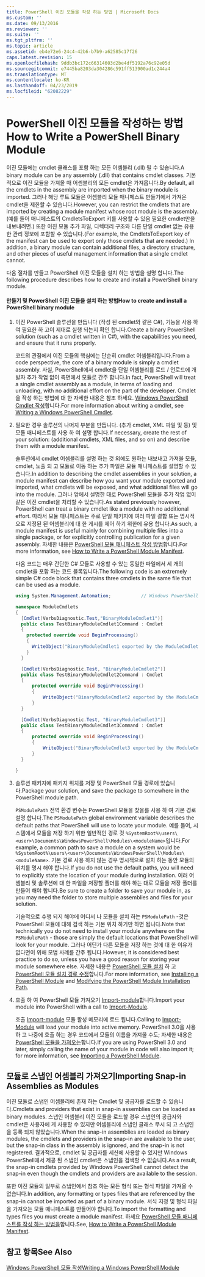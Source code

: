 ```yaml
---
title: PowerShell 이진 모듈을 작성 하는 방법 | Microsoft Docs
ms.custom: ''
ms.date: 09/13/2016
ms.reviewer: ''
ms.suite: ''
ms.tgt_pltfrm: ''
ms.topic: article
ms.assetid: eb4e72e6-24c4-42b6-b7b9-a62585c17f26
caps.latest.revision: 15
ms.openlocfilehash: 9ddb3bc172c66314603d2be4df5192a76c92e05d
ms.sourcegitcommit: e7445ba8203da304286c591ff513900ad1c244a4
ms.translationtype: MT
ms.contentlocale: ko-KR
ms.lasthandoff: 04/23/2019
ms.locfileid: "62082229"
---
```

# <a name="how-to-write-a-powershell-binary-module"></a><span data-ttu-id="1e0ed-102">PowerShell 이진 모듈을 작성하는 방법</span><span class="sxs-lookup"><span data-stu-id="1e0ed-102">How to Write a PowerShell Binary Module</span></span>

<span data-ttu-id="1e0ed-103">이진 모듈에는 cmdlet 클래스를 포함 하는 모든 어셈블리 (.dll) 될 수 있습니다.</span><span class="sxs-lookup"><span data-stu-id="1e0ed-103">A binary module can be any assembly (.dll) that contains cmdlet classes.</span></span> <span data-ttu-id="1e0ed-104">기본적으로 이진 모듈을 가져올 때 어셈블리의 모든 cmdlet은 가져옵니다.</span><span class="sxs-lookup"><span data-stu-id="1e0ed-104">By default, all the cmdlets in the assembly are imported when the binary module is imported.</span></span> <span data-ttu-id="1e0ed-105">그러나 해당 루트 모듈은 어셈블리 모듈 매니페스트 만들기에서 가져온 cmdlet을 제한할 수 있습니다.</span><span class="sxs-lookup"><span data-stu-id="1e0ed-105">However, you can restrict the cmdlets that are imported by creating a module manifest whose root module is the assembly.</span></span> <span data-ttu-id="1e0ed-106">(예를 들어 매니페스트의 CmdletsToExport 키를 사용할 수 있음 필요한 cmdlet만을 내보내려면.) 또한 이진 모듈 추가 파일, 디렉터리 구조와 다른 단일 cmdlet 없는 유용한 관리 정보에 포함할 수 있습니다.</span><span class="sxs-lookup"><span data-stu-id="1e0ed-106">(For example, the CmdletsToExport key of the manifest can be used to export only those cmdlets that are needed.) In addition, a binary module can contain additional files, a directory structure, and other pieces of useful management information that a single cmdlet cannot.</span></span>

<span data-ttu-id="1e0ed-107">다음 절차를 만들고 PowerShell 이진 모듈을 설치 하는 방법을 설명 합니다.</span><span class="sxs-lookup"><span data-stu-id="1e0ed-107">The following procedure describes how to create and install a PowerShell binary module.</span></span>

#### <a name="how-to-create-and-install-a-powershell-binary-module"></a><span data-ttu-id="1e0ed-108">만들기 및 PowerShell 이진 모듈을 설치 하는 방법</span><span class="sxs-lookup"><span data-stu-id="1e0ed-108">How to create and install a PowerShell binary module</span></span>

1. <span data-ttu-id="1e0ed-109">이진 PowerShell 솔루션을 만듭니다 (작성 된 cmdlet와 같은 C#), 기능을 사용 하 여 필요한 하 고이 제대로 실행 되는지 확인 합니다.</span><span class="sxs-lookup"><span data-stu-id="1e0ed-109">Create a binary PowerShell solution (such as a cmdlet written in C#), with the capabilities you need, and ensure that it runs properly.</span></span>

   <span data-ttu-id="1e0ed-110">코드의 관점에서 이진 모듈의 핵심에는 단순히 cmdlet 어셈블리입니다.</span><span class="sxs-lookup"><span data-stu-id="1e0ed-110">From a code perspective, the core of a binary module is simply a cmdlet assembly.</span></span> <span data-ttu-id="1e0ed-111">사실, PowerShell에서 cmdlet을 단일 어셈블리를 로드 / 언로드에 개발자 추가 작업 없이 측면에서 모듈로 간주 합니다.</span><span class="sxs-lookup"><span data-stu-id="1e0ed-111">In fact, PowerShell will treat a single cmdlet assembly as a module, in terms of loading and unloading, with no additional effort on the part of the developer.</span></span> <span data-ttu-id="1e0ed-112">Cmdlet을 작성 하는 방법에 대 한 자세한 내용은 참조 하세요. [Windows PowerShell Cmdlet 작성](../cmdlet/writing-a-windows-powershell-cmdlet.md)합니다.</span><span class="sxs-lookup"><span data-stu-id="1e0ed-112">For more information about writing a cmdlet, see [Writing a Windows PowerShell Cmdlet](../cmdlet/writing-a-windows-powershell-cmdlet.md).</span></span>

2. <span data-ttu-id="1e0ed-113">필요한 경우 솔루션의 나머지 부분을 만듭니다. (추가 cmdlet, XML 파일 및 등) 및 모듈 매니페스트를 사용 하 여 설명 합니다.</span><span class="sxs-lookup"><span data-stu-id="1e0ed-113">If necessary, create the rest of your solution: (additional cmdlets, XML files, and so on) and describe them with a module manifest.</span></span>

   <span data-ttu-id="1e0ed-114">솔루션에서 cmdlet 어셈블리를 설명 하는 것 외에도 원하는 내보내고 가져올 모듈, cmdlet, 노출 되 고 모듈로 이동 하는 추가 파일은 모듈 매니페스트를 설명할 수 있습니다.</span><span class="sxs-lookup"><span data-stu-id="1e0ed-114">In addition to describing the cmdlet assemblies in your solution, a module manifest can describe how you want your module exported and imported, what cmdlets will be exposed, and what additional files will go into the module.</span></span> <span data-ttu-id="1e0ed-115">그러나 앞에서 설명한 대로 PowerShell 모듈을 추가 작업 없이 같은 이진 cmdlet을 처리할 수 있습니다.</span><span class="sxs-lookup"><span data-stu-id="1e0ed-115">As stated previously however, PowerShell can treat a binary cmdlet like a module with no additional effort.</span></span> <span data-ttu-id="1e0ed-116">따라서 모듈 매니페스트는 주로 단일 패키지에 여러 파일 결합 또는 명시적으로 지정된 된 어셈블리에 대 한 게시를 제어 하기 위한에 유용 합니다.</span><span class="sxs-lookup"><span data-stu-id="1e0ed-116">As such, a module manifest is useful mainly for combining multiple files into a single package, or for explicitly controlling publication for a given assembly.</span></span> <span data-ttu-id="1e0ed-117">자세한 내용은 [PowerShell 모듈 매니페스트 작성 방법](http://msdn.microsoft.com/en-us/abe4c24b-e64e-4a61-81d5-18c4fceba0b6)합니다.</span><span class="sxs-lookup"><span data-stu-id="1e0ed-117">For more information, see [How to Write a PowerShell Module Manifest](http://msdn.microsoft.com/en-us/abe4c24b-e64e-4a61-81d5-18c4fceba0b6).</span></span>

   <span data-ttu-id="1e0ed-118">다음 코드는 매우 간단한 C# 모듈로 사용할 수 있는 동일한 파일에서 세 개의 cmdlet을 포함 하는 코드 블록입니다.</span><span class="sxs-lookup"><span data-stu-id="1e0ed-118">The following code is an extremely simple C# code block that contains three cmdlets in the same file that can be used as a module.</span></span>

   ```csharp
   using System.Management.Automation;           // Windows PowerShell namespace.

   namespace ModuleCmdlets
   {
     [Cmdlet(VerbsDiagnostic.Test,"BinaryModuleCmdlet1")]
     public class TestBinaryModuleCmdlet1Command : Cmdlet
     {
       protected override void BeginProcessing()
       {
         WriteObject("BinaryModuleCmdlet1 exported by the ModuleCmdlets module.");
       }
     }

     [Cmdlet(VerbsDiagnostic.Test, "BinaryModuleCmdlet2")]
     public class TestBinaryModuleCmdlet2Command : Cmdlet
     {
         protected override void BeginProcessing()
         {
             WriteObject("BinaryModuleCmdlet2 exported by the ModuleCmdlets module.");
         }
     }

     [Cmdlet(VerbsDiagnostic.Test, "BinaryModuleCmdlet3")]
     public class TestBinaryModuleCmdlet3Command : Cmdlet
     {
         protected override void BeginProcessing()
         {
             WriteObject("BinaryModuleCmdlet3 exported by the ModuleCmdlets module.");
         }
     }

   }
   ```

3. <span data-ttu-id="1e0ed-119">솔루션 패키지에 패키지 위치를 저장 및 PowerShell 모듈 경로에 있습니다.</span><span class="sxs-lookup"><span data-stu-id="1e0ed-119">Package your solution, and save the package to somewhere in the PowerShell module path.</span></span>

   <span data-ttu-id="1e0ed-120">`PSModulePath` 전역 환경 변수는 PowerShell 모듈을 찾을를 사용 하 여 기본 경로 설명 합니다.</span><span class="sxs-lookup"><span data-stu-id="1e0ed-120">The `PSModulePath` global environment variable describes the default paths that PowerShell will use to locate your module.</span></span> <span data-ttu-id="1e0ed-121">예를 들어, 시스템에서 모듈을 저장 하기 위한 일반적인 경로 것 `%SystemRoot%\users\<user>\Documents\WindowsPowerShell\Modules\<moduleName>`입니다.</span><span class="sxs-lookup"><span data-stu-id="1e0ed-121">For example, a common path to save a module on a system would be `%SystemRoot%\users\<user>\Documents\WindowsPowerShell\Modules\<moduleName>`.</span></span> <span data-ttu-id="1e0ed-122">기본 경로 사용 하지 않는 경우 명시적으로 설치 하는 동안 모듈의 위치를 명시 해야 합니다.</span><span class="sxs-lookup"><span data-stu-id="1e0ed-122">If you do not use the default paths, you will need to explicitly state the location of your module during installation.</span></span> <span data-ttu-id="1e0ed-123">여러 어셈블리 및 솔루션에 대 한 파일을 저장할 폴더를 해야 하는 대로 모듈을 저장 폴더를 만들어 해야 합니다.</span><span class="sxs-lookup"><span data-stu-id="1e0ed-123">Be sure to create a folder to save your module in, as you may need the folder to store multiple assemblies and files for your solution.</span></span>

   <span data-ttu-id="1e0ed-124">기술적으로 수행 되지 해야에 어디서 나 모듈을 설치 하는 `PSModulePath` -것은 PowerShell 모듈에 대해 검색 하는 기본 위치 하기만 하면 됩니다.</span><span class="sxs-lookup"><span data-stu-id="1e0ed-124">Note that technically you do not need to install your module anywhere on the `PSModulePath` - those are simply the default locations that PowerShell will look for your module.</span></span> <span data-ttu-id="1e0ed-125">그러나 어딘가 다른 모듈을 저장 하는 것에 대 한 이유가 없다면이 위해 모범 사례를 간주 됩니다.</span><span class="sxs-lookup"><span data-stu-id="1e0ed-125">However, it is considered best practice to do so, unless you have a good reason for storing your module somewhere else.</span></span> <span data-ttu-id="1e0ed-126">자세한 내용은 [PowerShell 모듈 설치](./installing-a-powershell-module.md) 하 고 [PowerShell 모듈 설치 경로 수정](./modifying-the-psmodulepath-installation-path.md)합니다.</span><span class="sxs-lookup"><span data-stu-id="1e0ed-126">For more information, see [Installing a PowerShell Module](./installing-a-powershell-module.md) and [Modifying the PowerShell Module Installation Path](./modifying-the-psmodulepath-installation-path.md).</span></span>

4. <span data-ttu-id="1e0ed-127">호출 하 여 PowerShell 모듈 가져오기 [Import-module](/powershell/module/Microsoft.PowerShell.Core/Import-Module)합니다.</span><span class="sxs-lookup"><span data-stu-id="1e0ed-127">Import your module into PowerShell with a call to [Import-Module](/powershell/module/Microsoft.PowerShell.Core/Import-Module).</span></span>

   <span data-ttu-id="1e0ed-128">호출 [Import-module](/powershell/module/Microsoft.PowerShell.Core/Import-Module) 모듈 활성 메모리에 로드 됩니다.</span><span class="sxs-lookup"><span data-stu-id="1e0ed-128">Calling to [Import-Module](/powershell/module/Microsoft.PowerShell.Core/Import-Module) will load your module into active memory.</span></span> <span data-ttu-id="1e0ed-129">PowerShell 3.0을 사용 하 고 나중에 호출 하는 경우 코드에서 모듈의 이름을 가져올 수도; 자세한 내용은 [PowerShell 모듈을 가져오는](./importing-a-powershell-module.md)합니다.</span><span class="sxs-lookup"><span data-stu-id="1e0ed-129">If you are using PowerShell 3.0 and later, simply calling the name of your module in code will also import it; for more information, see [Importing a PowerShell Module](./importing-a-powershell-module.md).</span></span>

## <a name="importing-snap-in-assemblies-as-modules"></a><span data-ttu-id="1e0ed-130">모듈로 스냅인 어셈블리 가져오기</span><span class="sxs-lookup"><span data-stu-id="1e0ed-130">Importing Snap-in Assemblies as Modules</span></span>

<span data-ttu-id="1e0ed-131">이진 모듈로 스냅인 어셈블리에 존재 하는 Cmdlet 및 공급자를 로드할 수 있습니다.</span><span class="sxs-lookup"><span data-stu-id="1e0ed-131">Cmdlets and providers that exist in snap-in assemblies can be loaded as binary modules.</span></span> <span data-ttu-id="1e0ed-132">스냅인 어셈블리 이진 모듈을 로드할 경우 스냅인의 공급자와 cmdlet은 사용자에 게 사용할 수 있지만 어셈블리에 스냅인 클래스 무시 되 고 스냅인을 등록 되지 않았습니다.</span><span class="sxs-lookup"><span data-stu-id="1e0ed-132">When the snap-in assemblies are loaded as binary modules, the cmdlets and providers in the snap-in are available to the user, but the snap-in class in the assembly is ignored, and the snap-in is not registered.</span></span> <span data-ttu-id="1e0ed-133">결과적으로, cmdlet 및 공급자를 세션에 사용할 수 있지만 Windows PowerShell에서 제공 된 스냅인 cmdlet은 스냅인을 검색할 수 없습니다.</span><span class="sxs-lookup"><span data-stu-id="1e0ed-133">As a result, the snap-in cmdlets provided by Windows PowerShell cannot detect the snap-in even though the cmdlets and providers are available to the session.</span></span>

<span data-ttu-id="1e0ed-134">또한 이진 모듈의 일부로 스냅인에서 참조 하는 모든 형식 또는 형식 파일을 가져올 수 없습니다.</span><span class="sxs-lookup"><span data-stu-id="1e0ed-134">In addition, any formatting or types files that are referenced by the snap-in cannot be imported as part of a binary module.</span></span> <span data-ttu-id="1e0ed-135">서식 지정 및 형식 파일을 가져오는 모듈 매니페스트를 만들어야 합니다.</span><span class="sxs-lookup"><span data-stu-id="1e0ed-135">To import the formatting and types files you must create a module manifest.</span></span> <span data-ttu-id="1e0ed-136">하세요 [PowerShell 모듈 매니페스트를 작성 하는 방법을](http://msdn.microsoft.com/en-us/abe4c24b-e64e-4a61-81d5-18c4fceba0b6)합니다.</span><span class="sxs-lookup"><span data-stu-id="1e0ed-136">See, [How to Write a PowerShell Module Manifest](http://msdn.microsoft.com/en-us/abe4c24b-e64e-4a61-81d5-18c4fceba0b6).</span></span>

## <a name="see-also"></a><span data-ttu-id="1e0ed-137">참고 항목</span><span class="sxs-lookup"><span data-stu-id="1e0ed-137">See Also</span></span>

[<span data-ttu-id="1e0ed-138">Windows PowerShell 모듈 작성</span><span class="sxs-lookup"><span data-stu-id="1e0ed-138">Writing a Windows PowerShell Module</span></span>](./writing-a-windows-powershell-module.md)
